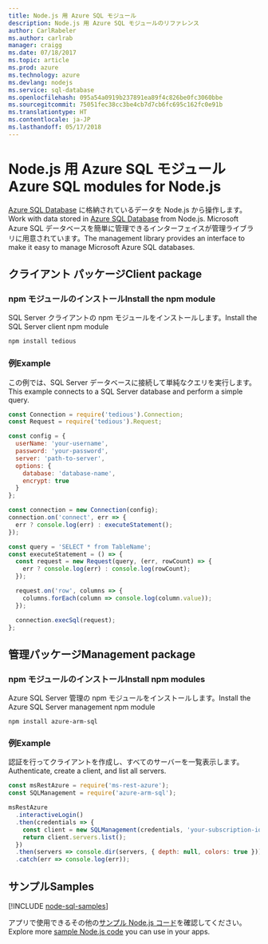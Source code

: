 ```yaml
---
title: Node.js 用 Azure SQL モジュール
description: Node.js 用 Azure SQL モジュールのリファレンス
author: CarlRabeler
ms.author: carlrab
manager: craigg
ms.date: 07/18/2017
ms.topic: article
ms.prod: azure
ms.technology: azure
ms.devlang: nodejs
ms.service: sql-database
ms.openlocfilehash: 095a54a0919b237891ea89f4c826be0fc3060bbe
ms.sourcegitcommit: 75051fec38cc3be4cb7d7cb6fc695c162fc0e91b
ms.translationtype: HT
ms.contentlocale: ja-JP
ms.lasthandoff: 05/17/2018
---
```

# <a name="azure-sql-modules-for-nodejs"></a><span data-ttu-id="b8f6f-103">Node.js 用 Azure SQL モジュール</span><span class="sxs-lookup"><span data-stu-id="b8f6f-103">Azure SQL modules for Node.js</span></span>

<span data-ttu-id="b8f6f-104">[Azure SQL Database](https://docs.microsoft.com/azure/sql-database/sql-database-technical-overview) に格納されているデータを Node.js から操作します。</span><span class="sxs-lookup"><span data-stu-id="b8f6f-104">Work with data stored in [Azure SQL Database](https://docs.microsoft.com/azure/sql-database/sql-database-technical-overview) from Node.js.</span></span>
<span data-ttu-id="b8f6f-105">Microsoft Azure SQL データベースを簡単に管理できるインターフェイスが管理ライブラリに用意されています。</span><span class="sxs-lookup"><span data-stu-id="b8f6f-105">The management library provides an interface to make it easy to manage Microsoft Azure SQL databases.</span></span>

## <a name="client-package"></a><span data-ttu-id="b8f6f-106">クライアント パッケージ</span><span class="sxs-lookup"><span data-stu-id="b8f6f-106">Client package</span></span>

### <a name="install-the-npm-module"></a><span data-ttu-id="b8f6f-107">npm モジュールのインストール</span><span class="sxs-lookup"><span data-stu-id="b8f6f-107">Install the npm module</span></span>

<span data-ttu-id="b8f6f-108">SQL Server クライアントの npm モジュールをインストールします。</span><span class="sxs-lookup"><span data-stu-id="b8f6f-108">Install the SQL Server client npm module</span></span>

```bash
npm install tedious
```

### <a name="example"></a><span data-ttu-id="b8f6f-109">例</span><span class="sxs-lookup"><span data-stu-id="b8f6f-109">Example</span></span>

<span data-ttu-id="b8f6f-110">この例では、SQL Server データベースに接続して単純なクエリを実行します。</span><span class="sxs-lookup"><span data-stu-id="b8f6f-110">This example connects to a SQL Server database and perform a simple query.</span></span>

```javascript
const Connection = require('tedious').Connection;
const Request = require('tedious').Request;

const config = {
  userName: 'your-username',
  password: 'your-password',
  server: 'path-to-server',
  options: {
    database: 'database-name',
    encrypt: true
  }
};

const connection = new Connection(config);
connection.on('connect', err => {
  err ? console.log(err) : executeStatement();
});

const query = 'SELECT * from TableName';
const executeStatement = () => {
  const request = new Request(query, (err, rowCount) => {
    err ? console.log(err) : console.log(rowCount);
  });

  request.on('row', columns => {
    columns.forEach(column => console.log(column.value));
  });

  connection.execSql(request);
};
```

## <a name="management-package"></a><span data-ttu-id="b8f6f-111">管理パッケージ</span><span class="sxs-lookup"><span data-stu-id="b8f6f-111">Management package</span></span>

### <a name="install-npm-modules"></a><span data-ttu-id="b8f6f-112">npm モジュールのインストール</span><span class="sxs-lookup"><span data-stu-id="b8f6f-112">Install npm modules</span></span>

<span data-ttu-id="b8f6f-113">Azure SQL Server 管理の npm モジュールをインストールします。</span><span class="sxs-lookup"><span data-stu-id="b8f6f-113">Install the Azure SQL Server management npm module</span></span>

```
npm install azure-arm-sql
```   

### <a name="example"></a><span data-ttu-id="b8f6f-114">例</span><span class="sxs-lookup"><span data-stu-id="b8f6f-114">Example</span></span>

<span data-ttu-id="b8f6f-115">認証を行ってクライアントを作成し、すべてのサーバーを一覧表示します。</span><span class="sxs-lookup"><span data-stu-id="b8f6f-115">Authenticate, create a client, and list all servers.</span></span>

```javascript
const msRestAzure = require('ms-rest-azure');
const SQLManagement = require('azure-arm-sql');

msRestAzure
  .interactiveLogin()
  .then(credentials => {
    const client = new SQLManagement(credentials, 'your-subscription-id');
    return client.servers.list();
  })
  .then(servers => console.dir(servers, { depth: null, colors: true }))
  .catch(err => console.log(err));
```

## <a name="samples"></a><span data-ttu-id="b8f6f-116">サンプル</span><span class="sxs-lookup"><span data-stu-id="b8f6f-116">Samples</span></span>

[!INCLUDE [node-sql-samples](../docs-ref-conceptual/includes/sql-samples.md)]

<span data-ttu-id="b8f6f-117">アプリで使用できるその他の[サンプル Node.js コード](https://azure.microsoft.com/resources/samples/?platform=nodejs)を確認してください。</span><span class="sxs-lookup"><span data-stu-id="b8f6f-117">Explore more [sample Node.js code](https://azure.microsoft.com/resources/samples/?platform=nodejs) you can use in your apps.</span></span>
